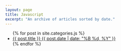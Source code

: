 ```yaml
---
layout: page
title: Javascript
excerpt: "An archive of articles sorted by date."
---
```


<ul class="post-list">
{% for post in site.categories.js %} 
  <li><article><a href="{{ site.url }}{{ post.url }}">{{ post.title }} <span class="entry-date"><time datetime="{{ post.date | date_to_xmlschema }}">{{ post.date | date: "%B %d, %Y" }}</time></span></a></article></li>
{% endfor %}
</ul>
